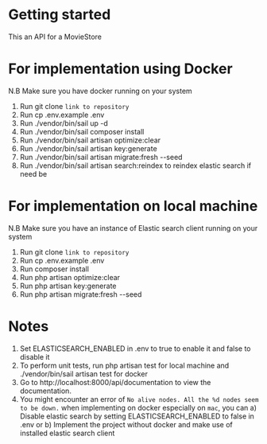 # Getting started
This an API for a MovieStore

# For implementation using Docker
N.B Make sure you have docker running on your system
1) Run git clone `link to repository` 
2) Run cp .env.example .env  
3) Run ./vendor/bin/sail up -d 
4) Run ./vendor/bin/sail composer install
5) Run ./vendor/bin/sail artisan optimize:clear
6) Run ./vendor/bin/sail artisan key:generate    
7) Run ./vendor/bin/sail artisan migrate:fresh --seed
8) Run ./vendor/bin/sail artisan search:reindex to reindex elastic search if need be

# For implementation on local machine
N.B Make sure you have an instance of Elastic search client running on your system
1) Run git clone `link to repository` 
2) Run cp .env.example .env  
3) Run composer install
4) Run php artisan optimize:clear
5) Run php artisan key:generate    
6) Run php artisan migrate:fresh --seed

# Notes
1) Set ELASTICSEARCH_ENABLED in .env to true to enable it and false to disable it
2) To perform unit tests, run php artisan test for local machine and ./vendor/bin/sail artisan test for docker
3) Go to http://localhost:8000/api/documentation to view the documentation.
4) You might encounter an error of `No alive nodes. All the %d nodes seem to be down.` when implementing on docker especially on `mac`, you can
a) Disable elastic search by setting ELASTICSEARCH_ENABLED to false in .env or
b) Implement the project without docker and make use of installed elastic search client
